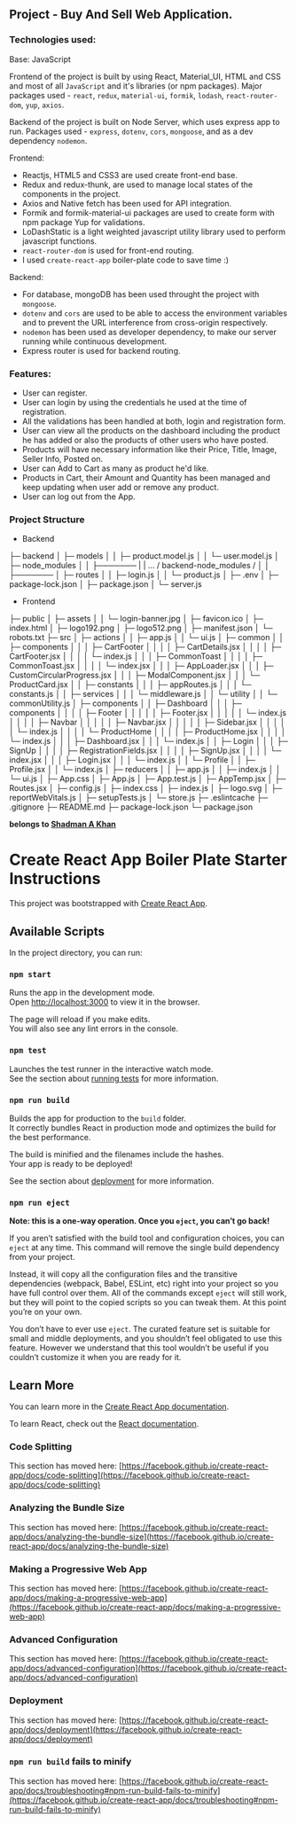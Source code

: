 ## Project - Buy And Sell Web Application.

### Technologies used:

Base: JavaScript

Frontend of the project is built by using React, Material_UI, HTML and CSS and most of all `JavaScript` and it's libraries (or npm packages).
Major packages used - `react`, `redux`, `material-ui`, `formik`, `lodash`, `react-router-dom`, `yup`, `axios`.

Backend of the project is built on Node Server, which uses express app to run.
Packages used - `express`, `dotenv`, `cors`, `mongoose`, and as a dev dependency `nodemon`.

Frontend:
- Reactjs, HTML5 and CSS3 are used create front-end base.
- Redux and redux-thunk, are used to manage local states of the components in the project.
- Axios and Native fetch has been used for API integration.
- Formik and formik-material-ui packages are used to create form with npm package Yup for validations.
- LoDashStatic is a light weighted javascript utility library used to perform javascript functions.
- `react-router-dom` is used for front-end routing.
- I used `create-react-app` boiler-plate code to save time :)

Backend:
- For database, mongoDB has been used throught the project with `mongoose`.
- `dotenv` and `cors` are used to be able to access the environment variables and to prevent the URL interference from cross-origin respectively.
- `nodemon` has been used as developer dependency, to make our server running while continuous development.
- Express router is used for backend routing.

### Features:

- User can register.
- User can login by using the credentials he used at the time of registration.
- All the validations has been handled at both, login and registration form.
- User can view all the products on the dashboard including the product he has added or also the products of other users who have posted.
- Products will have necessary information like their Price, Title, Image, Seller Info, Posted on.
- User can Add to Cart as many as product he'd like.
- Products in Cart, their Amount and Quantity has been managed and keep updating when user add or remove any product.
- User can log out from the App.

### Project Structure 

- Backend

├─ backend
│  ├─ models
│  │  ├─ product.model.js
│  │  └─ user.model.js
│  ├─ node_modules
│  │  ├───────
|  |  ... / backend-node_modules /
│  │  ├───────
│  ├─ routes
│  │  ├─ login.js
│  │  └─ product.js
│  ├─ .env
│  ├─ package-lock.json
│  ├─ package.json
│  └─ server.js


- Frontend

├─ public
│  ├─ assets
│  │  └─ login-banner.jpg
│  ├─ favicon.ico
│  ├─ index.html
│  ├─ logo192.png
│  ├─ logo512.png
│  ├─ manifest.json
│  └─ robots.txt
├─ src
│  ├─ actions
│  │  ├─ app.js
│  │  └─ ui.js
│  ├─ common
│  │  ├─ components
│  │  │  ├─ CartFooter
│  │  │  │  ├─ CartDetails.jsx
│  │  │  │  ├─ CartFooter.jsx
│  │  │  │  └─ index.js
│  │  │  ├─ CommonToast
│  │  │  │  ├─ CommonToast.jsx
│  │  │  │  └─ index.jsx
│  │  │  ├─ AppLoader.jsx
│  │  │  ├─ CustomCircularProgress.jsx
│  │  │  ├─ ModalComponent.jsx
│  │  │  └─ ProductCard.jsx
│  │  ├─ constants
│  │  │  ├─ appRoutes.js
│  │  │  └─ constants.js
│  │  ├─ services
│  │  │  └─ middleware.js
│  │  └─ utility
│  │     └─ commonUtility.js
│  ├─ components
│  │  ├─ Dashboard
│  │  │  ├─ components
│  │  │  │  ├─ Footer
│  │  │  │  │  ├─ Footer.jsx
│  │  │  │  │  └─ index.js
│  │  │  │  ├─ Navbar
│  │  │  │  │  ├─ Navbar.jsx
│  │  │  │  │  ├─ Sidebar.jsx
│  │  │  │  │  └─ index.js
│  │  │  │  └─ ProductHome
│  │  │  │     ├─ ProductHome.jsx
│  │  │  │     └─ index.js
│  │  │  ├─ Dashboard.jsx
│  │  │  └─ index.js
│  │  ├─ Login
│  │  │  ├─ SignUp
│  │  │  │  ├─ RegistrationFields.jsx
│  │  │  │  ├─ SignUp.jsx
│  │  │  │  └─ index.jsx
│  │  │  ├─ Login.jsx
│  │  │  └─ index.js
│  │  └─ Profile
│  │     ├─ Profile.jsx
│  │     └─ index.js
│  ├─ reducers
│  │  ├─ app.js
│  │  ├─ index.js
│  │  └─ ui.js
│  ├─ App.css
│  ├─ App.js
│  ├─ App.test.js
│  ├─ AppTemp.jsx
│  ├─ Routes.jsx
│  ├─ config.js
│  ├─ index.css
│  ├─ index.js
│  ├─ logo.svg
│  ├─ reportWebVitals.js
│  ├─ setupTests.js
│  └─ store.js
├─ .eslintcache
├─ .gitignore
├─ README.md
├─ package-lock.json
└─ package.json


**belongs to [Shadman A Khan](https://github.com/shadmankhan/)**




# Create React App Boiler Plate Starter Instructions

This project was bootstrapped with [Create React App](https://github.com/facebook/create-react-app).

## Available Scripts

In the project directory, you can run:

### `npm start`

Runs the app in the development mode.\
Open [http://localhost:3000](http://localhost:3000) to view it in the browser.

The page will reload if you make edits.\
You will also see any lint errors in the console.

### `npm test`

Launches the test runner in the interactive watch mode.\
See the section about [running tests](https://facebook.github.io/create-react-app/docs/running-tests) for more information.

### `npm run build`

Builds the app for production to the `build` folder.\
It correctly bundles React in production mode and optimizes the build for the best performance.

The build is minified and the filenames include the hashes.\
Your app is ready to be deployed!

See the section about [deployment](https://facebook.github.io/create-react-app/docs/deployment) for more information.

### `npm run eject`

**Note: this is a one-way operation. Once you `eject`, you can’t go back!**

If you aren’t satisfied with the build tool and configuration choices, you can `eject` at any time. This command will remove the single build dependency from your project.

Instead, it will copy all the configuration files and the transitive dependencies (webpack, Babel, ESLint, etc) right into your project so you have full control over them. All of the commands except `eject` will still work, but they will point to the copied scripts so you can tweak them. At this point you’re on your own.

You don’t have to ever use `eject`. The curated feature set is suitable for small and middle deployments, and you shouldn’t feel obligated to use this feature. However we understand that this tool wouldn’t be useful if you couldn’t customize it when you are ready for it.

## Learn More

You can learn more in the [Create React App documentation](https://facebook.github.io/create-react-app/docs/getting-started).

To learn React, check out the [React documentation](https://reactjs.org/).

### Code Splitting

This section has moved here: [https://facebook.github.io/create-react-app/docs/code-splitting](https://facebook.github.io/create-react-app/docs/code-splitting)

### Analyzing the Bundle Size

This section has moved here: [https://facebook.github.io/create-react-app/docs/analyzing-the-bundle-size](https://facebook.github.io/create-react-app/docs/analyzing-the-bundle-size)

### Making a Progressive Web App

This section has moved here: [https://facebook.github.io/create-react-app/docs/making-a-progressive-web-app](https://facebook.github.io/create-react-app/docs/making-a-progressive-web-app)

### Advanced Configuration

This section has moved here: [https://facebook.github.io/create-react-app/docs/advanced-configuration](https://facebook.github.io/create-react-app/docs/advanced-configuration)

### Deployment

This section has moved here: [https://facebook.github.io/create-react-app/docs/deployment](https://facebook.github.io/create-react-app/docs/deployment)

### `npm run build` fails to minify

This section has moved here: [https://facebook.github.io/create-react-app/docs/troubleshooting#npm-run-build-fails-to-minify](https://facebook.github.io/create-react-app/docs/troubleshooting#npm-run-build-fails-to-minify)
